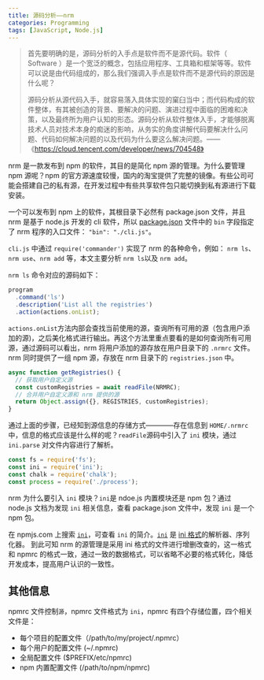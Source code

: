 ```yaml
---
title: 源码分析——nrm
categories: Programming
tags: [JavaScript, Node.js]
---
```


> 首先要明确的是，源码分析的入手点是软件而不是源代码。软件（ Software ）是一个宽泛的概念，包括应用程序、工具箱和框架等等。软件可以说是由代码组成的，那么我们强调入手点是软件而不是源代码的原因是什么呢？
> 
> 源码分析从源代码入手，就容易落入具体实现的窠臼当中；而代码构成的软件整体，有其被创造的背景、要解决的问题、演进过程中面临的困难和决策，以及最终所为用户认知的形态。源码分析从软件整体入手，才能够脱离技术人员对技术本身的痴迷的影响，从务实的角度讲解代码要解决什么问题、代码如何解决问题的以及代码为什么要这么解决问题。——《https://cloud.tencent.com/developer/news/704548》

nrm 是一款发布到 npm 的软件，其目的是简化 npm 源的管理。为什么要管理 npm 源呢？npm 的官方源速度较慢，国内的淘宝提供了完整的镜像。有些公司可能会搭建自己的私有源，在开发过程中有些共享软件包只能切换到私有源进行下载安装。

一个可以发布到 npm 上的软件，其根目录下必然有 package.json 文件，并且 nrm 是基于 node.js 开发的 cli 软件，所以 [package.json](https://docs.npmjs.com/cli/v8/configuring-npm/package-json#main) 文件中的 `bin` 字段指定了 nrm 程序的入口文件： `"bin": "./cli.js"`。

`cli.js` 中通过 `require('commander')` 实现了 nrm 的各种命令，例如： `nrm ls`、`nrm use`、`nrm add` 等，本文主要分析 `nrm ls`以及 `nrm add`。

`nrm ls` 命令对应的源码如下：

```js
program
  .command('ls')
  .description('List all the registries')
  .action(actions.onList);
```
`actions.onList`方法内部会查找当前使用的源，查询所有可用的源（包含用户添加的源)，之后美化格式进行输出。再这个方法里重点要看的是如何查询所有可用源，通过源码可以看出，nrm 将用户添加的源存放在用户目录下的 `.nrmrc` 文件。nrm 同时提供了一组 npm 源，存放在 nrm 目录下的 `registries.json` 中。

```js
async function getRegistries() {
  // 获取用户自定义源
  const customRegistries = await readFile(NRMRC);
  // 合并用户自定义源和 nrm 提供的源
  return Object.assign({}, REGISTRIES, customRegistries);
}
```

通过上面的步骤，已经知到源信息的存储方式————存在信息到 `HOME/.nrmrc` 中，信息的格式应该是什么样的呢？`readFile`源码中引入了 `ini` 模块，通过 `ini.parse` 对文件内容进行了解析。
```js
const fs = require('fs');
const ini = require('ini');
const chalk = require('chalk');
const process = require('./process');
```
nrm 为什么要引入 `ini` 模块？`ini`是 ndoe.js 内置模块还是 npm 包？通过 node.js 文档为发现 `ini` 相关信息，查看 package.json 文件中，发现 `ini` 是一个 npm 包。

在 npmjs.com 上搜索 [`ini`](https://www.npmjs.com/package/ini)，可查看 `ini` 的简介。[`ini`](https://github.com/npm/ini) 是 [ini 格式](https://en.wikipedia.org/wiki/INI_file)的解析器、序列化器。 到此可知 nrm 的源管理是采用 ini 格式的文件进行增删改查的，这一格式和 npmrc 的格式一致，通过一致的数据格式，可以省略不必要的格式转化，降低开发成本，提高用户认识的一致性。


## 其他信息
npmrc 文件控制`源`，npmrc 文件格式为 `ini`，npmrc 有四个存储位置，四个相关文件是：
- 每个项目的配置文件（/path/to/my/project/.npmrc）
- 每个用户的配置文件 (~/.npmrc)
- 全局配置文件 ($PREFIX/etc/npmrc)
- npm 内置配置文件 (/path/to/npm/npmrc)




